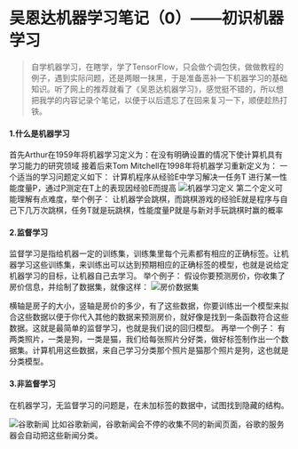 # 吴恩达机器学习笔记（0）——初识机器学习

> 自学机器学习，在瞎学，学了TensorFlow，只会做个调包侠，做做教程的例子，遇到实际问题，还是两眼一抹黑，于是准备恶补一下机器学习的基础知识。听了网上的推荐就看了《吴恩达机器学习》，感觉挺不错的，所以想把我学的内容记录个笔记，以便于以后遗忘了在回来复习一下，顺便趁热打铁。

#### 1.什么是机器学习
  首先Arthur在1959年将机器学习定义为：在没有明确设置的情况下使计算机具有学习能力的研究领域
接着后来Tom Mitchell在1998年将机器学习重新定义为：
一个适当的学习问题定义如下：
计算机程序从经验E中学习解决一任务T
进行某一性能度量P，通过P测定在T上的表现因经验E而提高
![机器学习定义](https://upload-images.jianshu.io/upload_images/8355793-cc29e3af5dffb607.png?imageMogr2/auto-orient/strip%7CimageView2/2/w/1240)
第二个定义可能理解有点难度，举个例子：
让机器学会跳棋，而跳棋游戏的经验E就是程序与自己下几万次跳棋，任务T就是玩跳棋，性能度量P就是与新对手玩跳棋时赢的概率

#### 2.监督学习
  监督学习是指给机器一定的训练集，训练集里每个元素都有相应的正确标签。让机器学习这些训练集，来训练出可以达到预期相应的正确标签的模型，也就是说给定机器学习的目标，让机器自己去学习。
举个例子：
  假设你要预测房价，你收集了房价信息，并绘制了数据集，就像这样：
![房价数据集](https://upload-images.jianshu.io/upload_images/8355793-749c332bbfb7e442.png?imageMogr2/auto-orient/strip%7CimageView2/2/w/1240)

横轴是房子的大小，竖轴是房价的多少，有了这些数据，你要训练出一个模型来拟合这些数据以便于你代入其他的数据来预测房价，就好像是找到一条函数符合这些数据。这就是最简单的监督学习，也就是我们说的回归模型。
再举一个例子：
  有两类照片，一类是狗，一类是猫，我们给每张照片分好类，做好标签制作出一个数据集。计算机用这些数据，来自己学习分类那个照片是猫那个照片是狗，这也就是分类模型。

#### 3.非监督学习
  在机器学习，无监督学习的问题是，在未加标签的数据中，试图找到隐藏的结构。

![谷歌新闻](https://upload-images.jianshu.io/upload_images/8355793-4dec689e7609a38c.png?imageMogr2/auto-orient/strip%7CimageView2/2/w/1240)
比如谷歌新闻，谷歌新闻会不停的收集不同的新闻页面，谷歌的服务器会自动把这些新闻分类。
